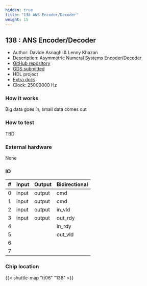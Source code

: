 ```yaml
---
hidden: true
title: "138 ANS Encoder/Decoder"
weight: 15
---
```


## 138 : ANS Encoder/Decoder

* Author: Davide Asnaghi & Lenny Khazan
* Description: Asymmetric Numeral Systems Encoder/Decoder
* [GitHub repository](https://github.com/LK/tt06-ans)
* [GDS submitted](https://github.com/LK/tt06-ans/actions/runs/8757566085)
* HDL project
* [Extra docs](None)
* Clock: 25000000 Hz

<!---

This file is used to generate your project datasheet. Please fill in the information below and delete any unused
sections.

You can also include images in this folder and reference them in the markdown. Each image must be less than
512 kb in size, and the combined size of all images must be less than 1 MB.
-->


### How it works

Big data goes in, small data comes out

### How to test

TBD

### External hardware

None


### IO

| # | Input          | Output         | Bidirectional   |
| - | -------------- | -------------- | --------------- |
| 0 | input | output | cmd |
| 1 | input | output | cmd |
| 2 | input | output | in_vld |
| 3 | input | output | out_rdy |
| 4 |  |  | in_rdy |
| 5 |  |  | out_vld |
| 6 |  |  |  |
| 7 |  |  |  |

### Chip location

{{< shuttle-map "tt06" "138" >}}
